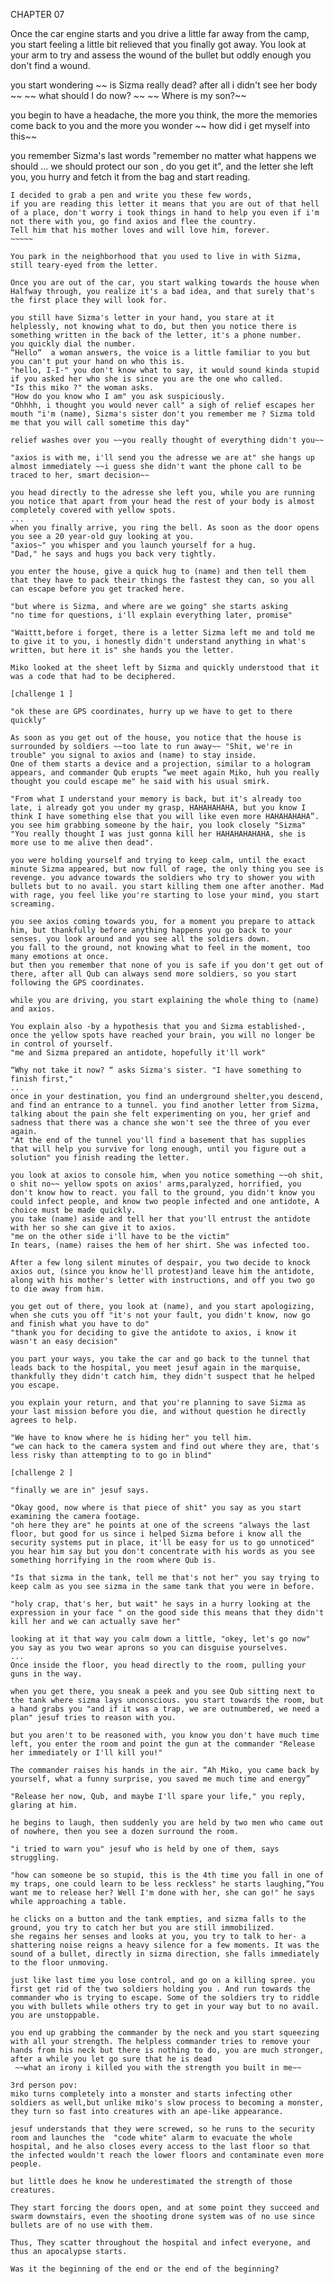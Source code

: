 CHAPTER 07


Once the car engine starts and you drive a little far away from the camp, you start feeling a little bit relieved that you finally got away. You look at your arm to try and assess the wound of the bullet but oddly enough you don't find a wound.

you start wondering ~~ is Sizma really dead? after all i didn't see her body ~~
 ~~ what should I do now? ~~
 ~~ Where is my son?~~

you begin to have a headache, the more you think, the more the memories come back to you and the more you wonder ~~ how did i get myself into this~~

you remember Sizma's last words "remember no matter what happens we should … we should protect our son , do you get it", and the letter she left you, you hurry and fetch it from the bag and start reading.

~~~~~~~
I decided to grab a pen and write you these few words,
if you are reading this letter it means that you are out of that hell of a place, don't worry i took things in hand to help you even if i'm not there with you, go find axios and flee the country.
Tell him that his mother loves and will love him, forever.
~~~~~

You park in the neighborhood that you used to live in with Sizma, still teary-eyed from the letter.

Once you are out of the car, you start walking towards the house when Halfway through, you realize it's a bad idea, and that surely that's the first place they will look for.

you still have Sizma's letter in your hand, you stare at it helplessly, not knowing what to do, but then you notice there is something written in the back of the letter, it's a phone number.
you quickly dial the number.
“Hello“  a woman answers, the voice is a little familiar to you but you can't put your hand on who this is.
"hello, I-I-" you don't know what to say, it would sound kinda stupid if you asked her who she is since you are the one who called.
"Is this miko ?" the woman asks.
"How do you know who I am" you ask suspiciously.
"Ohhhh, i thought you would never call" a sigh of relief escapes her mouth "i'm (name), Sizma's sister don't you remember me ? Sizma told me that you will call sometime this day"

relief washes over you ~~you really thought of everything didn't you~~

"axios is with me, i'll send you the adresse we are at" she hangs up almost immediately ~~i guess she didn't want the phone call to be traced to her, smart decision~~

you head directly to the adresse she left you, while you are running you notice that apart from your head the rest of your body is almost completely covered with yellow spots.
...
when you finally arrive, you ring the bell. As soon as the door opens you see a 20 year-old guy looking at you.
"axios~" you whisper and you launch yourself for a hug.
"Dad," he says and hugs you back very tightly.

you enter the house, give a quick hug to (name) and then tell them that they have to pack their things the fastest they can, so you all can escape before you get tracked here.

"but where is Sizma, and where are we going" she starts asking
"no time for questions, i'll explain everything later, promise"

"Waittt,before i forget, there is a letter Sizma left me and told me to give it to you, i honestly didn't understand anything in what's written, but here it is" she hands you the letter.

Miko looked at the sheet left by Sizma and quickly understood that it was a code that had to be deciphered.

[challenge 1 ]

"ok these are GPS coordinates, hurry up we have to get to there quickly"

As soon as you get out of the house, you notice that the house is surrounded by soldiers ~~too late to run away~~ "Shit, we're in trouble" you signal to axios and (name) to stay inside.
One of them starts a device and a projection, similar to a hologram appears, and commander Qub erupts “we meet again Miko, huh you really thought you could escape me" he said with his usual smirk.
 
"From what I understand your memory is back, but it's already too late, i already got you under my grasp, HAHAHAHAHA, but you know I think I have something else that you will like even more HAHAHAHAHA”. you see him grabbing someone by the hair, you look closely "Sizma"
"You really thought I was just gonna kill her HAHAHAHAHAHA, she is more use to me alive then dead".

you were holding yourself and trying to keep calm, until the exact minute Sizma appeared, but now full of rage, the only thing you see is revenge. you advance towards the soldiers who try to shower you with bullets but to no avail. you start killing them one after another. Mad with rage, you feel like you're starting to lose your mind, you start screaming.

you see axios coming towards you, for a moment you prepare to attack him, but thankfully before anything happens you go back to your senses. you look around and you see all the soldiers down.
you fall to the ground, not knowing what to feel in the moment, too many emotions at once.
but then you remember that none of you is safe if you don't get out of there, after all Qub can always send more soldiers, so you start following the GPS coordinates.

while you are driving, you start explaining the whole thing to (name) and axios.

You explain also -by a hypothesis that you and Sizma established-, once the yellow spots have reached your brain, you will no longer be in control of yourself.
"me and Sizma prepared an antidote, hopefully it'll work"

“Why not take it now? “ asks Sizma's sister. "I have something to finish first,"
...
once in your destination, you find an underground shelter,you descend, and find an entrance to a tunnel. you find another letter from Sizma, talking about the pain she felt experimenting on you, her grief and sadness that there was a chance she won't see the three of you ever again.
"At the end of the tunnel you'll find a basement that has supplies that will help you survive for long enough, until you figure out a solution" you finish reading the letter.

you look at axios to console him, when you notice something ~~oh shit, o shit no~~ yellow spots on axios' arms,paralyzed, horrified, you don't know how to react. you fall to the ground, you didn't know you could infect people, and know two people infected and one antidote, A choice must be made quickly.
you take (name) aside and tell her that you'll entrust the antidote with her so she can give it to axios.
"me on the other side i'll have to be the victim"
In tears, (name) raises the hem of her shirt. She was infected too.

After a few long silent minutes of despair, you two decide to knock axios out, (since you know he'll protest)and leave him the antidote, along with his mother's letter with instructions, and off you two go to die away from him.

you get out of there, you look at (name), and you start apologizing, when she cuts you off "it's not your fault, you didn't know, now go and finish what you have to do"
"thank you for deciding to give the antidote to axios, i know it wasn't an easy decision"

you part your ways, you take the car and go back to the tunnel that leads back to the hospital, you meet jesuf again in the marquise, thankfully they didn't catch him, they didn't suspect that he helped you escape.

you explain your return, and that you're planning to save Sizma as your last mission before you die, and without question he directly agrees to help.

"We have to know where he is hiding her" you tell him.
"we can hack to the camera system and find out where they are, that's less risky than attempting to to go in blind"

[challenge 2 ]

"finally we are in" jesuf says.

"Okay good, now where is that piece of shit" you say as you start examining the camera footage.
"oh here they are" he points at one of the screens "always the last floor, but good for us since i helped Sizma before i know all the security systems put in place, it'll be easy for us to go unnoticed" you hear him say but you don't concentrate with his words as you see something horrifying in the room where Qub is.

"Is that sizma in the tank, tell me that's not her" you say trying to keep calm as you see sizma in the same tank that you were in before.

"holy crap, that's her, but wait" he says in a hurry looking at the expression in your face " on the good side this means that they didn't kill her and we can actually save her"

looking at it that way you calm down a little, "okey, let's go now" you say as you two wear aprons so you can disguise yourselves.
...
Once inside the floor, you head directly to the room, pulling your guns in the way.

when you get there, you sneak a peek and you see Qub sitting next to the tank where sizma lays unconscious. you start towards the room, but a hand grabs you "and if it was a trap, we are outnumbered, we need a plan" jesuf tries to reason with you.

but you aren't to be reasoned with, you know you don't have much time left, you enter the room and point the gun at the commander "Release her immediately or I'll kill you!"

The commander raises his hands in the air. “Ah Miko, you came back by yourself, what a funny surprise, you saved me much time and energy”

"Release her now, Qub, and maybe I'll spare your life," you reply, glaring at him.

he begins to laugh, then suddenly you are held by two men who came out of nowhere, then you see a dozen surround the room.

"i tried to warn you" jesuf who is held by one of them, says struggling.

"how can someone be so stupid, this is the 4th time you fall in one of my traps, one could learn to be less reckless" he starts laughing,“You want me to release her? Well I'm done with her, she can go!" he says while approaching a table.

he clicks on a button and the tank empties, and sizma falls to the ground, you try to catch her but you are still immobilized.
she regains her senses and looks at you, you try to talk to her- a shattering noise reigns a heavy silence for a few moments. It was the sound of a bullet, directly in sizma direction, she falls immediately to the floor unmoving.

just like last time you lose control, and go on a killing spree. you first get rid of the two soldiers holding you . And run towards the commander who is trying to escape. Some of the soldiers try to riddle you with bullets while others try to get in your way but to no avail. you are unstoppable.

you end up grabbing the commander by the neck and you start squeezing with all your strength. The helpless commander tries to remove your hands from his neck but there is nothing to do, you are much stronger, after a while you let go sure that he is dead
 ~~what an irony i killed you with the strength you built in me~~

3rd person pov:
miko turns completely into a monster and starts infecting other soldiers as well,but unlike miko's slow process to becoming a monster, they turn so fast into creatures with an ape-like appearance.

jesuf understands that they were screwed, so he runs to the security room and launches the  "code white" alarm to evacuate the whole hospital, and he also closes every access to the last floor so that the infected wouldn't reach the lower floors and contaminate even more people.

but little does he know he underestimated the strength of those creatures.

They start forcing the doors open, and at some point they succeed and swarm downstairs, even the shooting drone system was of no use since bullets are of no use with them.

Thus, They scatter throughout the hospital and infect everyone, and thus an apocalypse starts.

Was it the beginning of the end or the end of the beginning?
